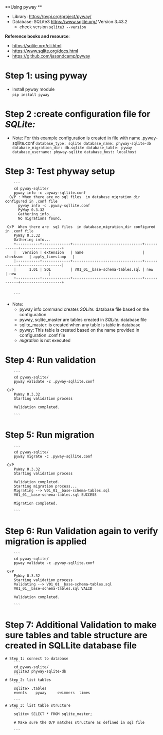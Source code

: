  **Using pyway **
- Library: https://pypi.org/project/pyway/
- Database: SQLite3 https://www.sqlite.org/ Version 3.43.2 
   - check version `sqlite3 --version`

 **Reference books and resource**:
   - https://sqlite.org/cli.html
   - https://www.sqlite.org/docs.html
   - https://github.com/jasondcamp/pyway

# Step 1: using pyway 
- Install pyway module   
  `pip install pyway`

# Step 2 :create configuration file for _SQLite:_
- Note: For this example  configuration is created in file with name .pyway-sqllite.conf
        ```
        database_type: sqlite
        database_name: phyway-sqlite-db
        database_migration_dir: db.sqlite
        database_table: pyway
        database_username: phyway-sqlite
        database_host: localhost
        ```
# Step 3: Test phyway setup 
        ```
        cd pyway-sqlite/
        pyway info -c .pyway-sqllite.conf
      O/P : When there are no sql files  in database_migration_dir configured in .conf file 
          pyway info -c .pyway-sqllite.conf
          PyWay 0.3.32
          Gathering info...
          No migrations found.

     O/P  When there are  sql files  in database_migration_dir configured in .conf file 
        PyWay 0.3.32
        Gathering info...
        +-----------+-------------+--------------------------------+------------+-------------------+
        |   version | extension   | name                           | checksum   | apply_timestamp   |
        |-----------+-------------+--------------------------------+------------+-------------------|
        |      1.01 | SQL         | V01_01__base-schema-tables.sql | new        | new               |
        +-----------+-------------+--------------------------------+------------+-------------------+


        ```
  - Note:  
    - pyway info command creates _SQLite:_  database file based on the configuration
    - pyway, sqlite_master are tables created in  _SQLite:_ database file
    - sqlite_master: is created when any table is table in database 
    - pyway: This table is created based on the name provided in configuration .conf file 
    - _migration_ is not executed 

# Step 4: Run validation  

        ```
        cd pyway-sqlite/
        pyway validate -c .pyway-sqllite.conf

     O/P  
        PyWay 0.3.32
        Starting validation process
        
        Validation completed.

        ```
# Step 5: Run migration   

        ```
        cd pyway-sqlite/
        pyway migrate -c .pyway-sqllite.conf

     O/P  
        PyWay 0.3.32
        Starting validation process
        
        Validation completed.
        Starting migration process...
        Migrating --> V01_01__base-schema-tables.sql
        V01_01__base-schema-tables.sql SUCCESS
        
        Migration completed.

        ```
# Step 6: Run Validation again  to verify migration is applied
        ```
        cd pyway-sqlite/
        pyway validate -c .pyway-sqllite.conf

     O/P  
        PyWay 0.3.32
        Starting validation process
        Validating --> V01_01__base-schema-tables.sql
        V01_01__base-schema-tables.sql VALID
        
        Validation completed.

        ```
# Step 7: Additional Validation to make sure tables and table structure  are created in SQLLite database file 


    # Step 1: connect to database
        ```
        cd pyway-sqlite/
        sqlite3 phyway-sqlite-db
        ```
    # Step 2: list tables 
        ```
        sqlite> .tables
        events    pyway     swimmers  times 

        ```
    # Step 3: list table structure
        ```
        sqlite> SELECT * FROM sqlite_master;
        
        # Make sure the O/P matches structure as defined in sql file

        ```